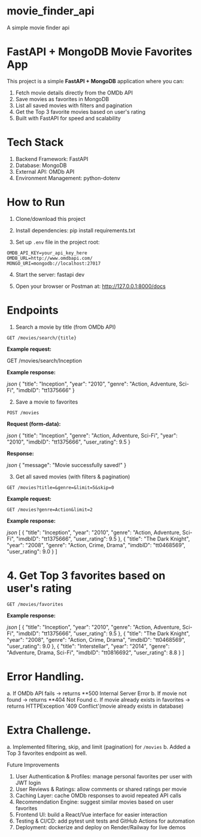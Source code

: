 # movie_finder_api
A simple movie finder api


# FastAPI + MongoDB Movie Favorites App

This project is a simple **FastAPI + MongoDB** application where you can:

1. Fetch movie details directly from the OMDb API
2. Save movies as favorites in MongoDB
3. List all saved movies with filters and pagination
4. Get the Top 3 favorite movies based on user's rating
5. Built with FastAPI for speed and scalability

# Tech Stack
1. Backend Framework: FastAPI
2. Database: MongoDB
3. External API: OMDb API
4. Environment Management: python-dotenv



# How to Run

1. Clone/download this project

2. Install dependencies: pip install requirements.txt

3. Set up `.env` file in the project root:

```
OMDB_API_KEY=your_api_key_here
OMDB_URL=http://www.omdbapi.com/
MONGO_URI=mongodb://localhost:27017
```

4. Start the server: fastapi dev

5. Open your browser or Postman at: http://127.0.0.1:8000/docs


# Endpoints

1. Search a movie by title (from OMDb API)

`GET /movies/search/{title}`

**Example request:**

GET /movies/search/Inception

**Example response:**

_json_
{
  "title": "Inception",
  "year": "2010",
  "genre": "Action, Adventure, Sci-Fi",
  "imdbID": "tt1375666"
}

2. Save a movie to favorites

`POST /movies`

**Request (form-data):**

_json_
{
  "title": "Inception",
  "genre": "Action, Adventure, Sci-Fi",
  "year": "2010",
  "imdbID": "tt1375666",
  "user_rating": 9.5
}

**Response:**

_json_
{
  "message": "Movie successfully saved!"
}


3. Get all saved movies (with filters & pagination)

`GET /movies?title=&genre=&limit=5&skip=0`

**Example request:**

`GET /movies?genre=Action&limit=2`

**Example response:**

_json_
[
  {
    "title": "Inception",
    "year": "2010",
    "genre": "Action, Adventure, Sci-Fi",
    "imdbID": "tt1375666",
    "user_rating": 9.5
  },
  {
    "title": "The Dark Knight",
    "year": "2008",
    "genre": "Action, Crime, Drama",
    "imdbID": "tt0468569",
    "user_rating": 9.0
  }
]

# 4. Get Top 3 favorites based on user's rating

`GET /movies/favorites`

**Example response:**

_json_
[
  {
    "title": "Inception",
    "year": "2010",
    "genre": "Action, Adventure, Sci-Fi",
    "imdbID": "tt1375666",
    "user_rating": 9.5
  },
  {
    "title": "The Dark Knight",
    "year": "2008",
    "genre": "Action, Crime, Drama",
    "imdbID": "tt0468569",
    "user_rating": 9.0
 },
  {
    "title": "Interstellar",
    "year": "2014",
    "genre": "Adventure, Drama, Sci-Fi",
    "imdbID": "tt0816692",
    "user_rating": 8.8
  }
]



# Error Handling.
 a. If OMDb API fails → returns **500 Internal Server Error
 b. If movie not found → returns **404 Not Found
 c. If movie already exists in favorites → returns HTTPException '409 Conflict'(movie already exists in database)



# Extra Challenge.
a. Implemented filtering, skip, and limit (pagination) for `/movies`
b. Added a Top 3 favorites endpoint as well.

Future Improvements
1.	User Authentication & Profiles: manage personal favorites per user with JWT login
2.	User Reviews & Ratings:  allow comments or shared ratings per movie
3.	Caching Layer:  cache OMDb responses to avoid repeated API calls
4.	Recommendation Engine:  suggest similar movies based on user favorites
5.	Frontend UI: build a React/Vue interface for easier interaction
6.	Testing & CI/CD: add pytest unit tests and GitHub Actions for automation
7.	Deployment: dockerize and deploy on Render/Railway for live demos


